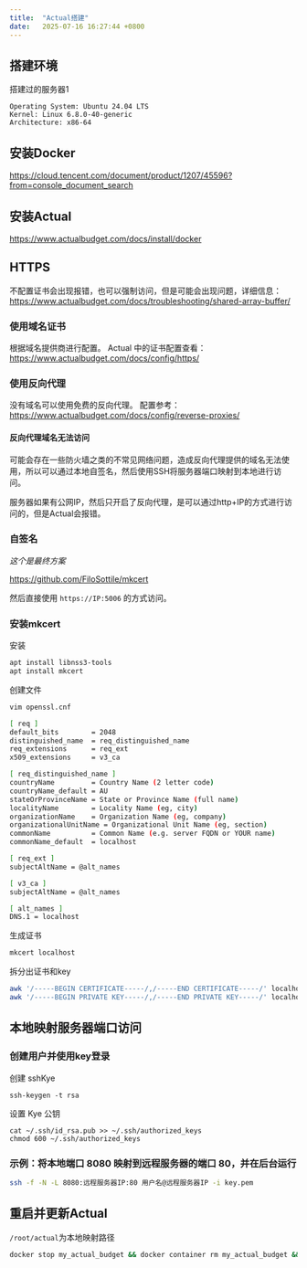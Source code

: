 ```yaml
---
title:  "Actual搭建"
date:   2025-07-16 16:27:44 +0800
---
```


## 搭建环境

搭建过的服务器1

```shell
Operating System: Ubuntu 24.04 LTS
Kernel: Linux 6.8.0-40-generic
Architecture: x86-64
```

## 安装Docker

<https://cloud.tencent.com/document/product/1207/45596?from=console_document_search>

## 安装Actual

<https://www.actualbudget.com/docs/install/docker>

## HTTPS

不配置证书会出现报错，也可以强制访问，但是可能会出现问题，详细信息：<https://www.actualbudget.com/docs/troubleshooting/shared-array-buffer/>

### 使用域名证书

根据域名提供商进行配置。
Actual 中的证书配置查看：<https://www.actualbudget.com/docs/config/https/>

### 使用反向代理

没有域名可以使用免费的反向代理。
配置参考：<https://www.actualbudget.com/docs/config/reverse-proxies/>

#### 反向代理域名无法访问

可能会存在一些防火墙之类的不常见网络问题，造成反向代理提供的域名无法使用，所以可以通过本地自签名，然后使用SSH将服务器端口映射到本地进行访问。

服务器如果有公网IP，然后只开启了反向代理，是可以通过http+IP的方式进行访问的，但是Actual会报错。

### 自签名

*这个是最终方案*

<https://github.com/FiloSottile/mkcert>

然后直接使用 `https://IP:5006` 的方式访问。

### 安装mkcert

安装

```bash
apt install libnss3-tools
apt install mkcert
```

创建文件

```bash
vim openssl.cnf
```

```bash
[ req ]
default_bits        = 2048
distinguished_name  = req_distinguished_name
req_extensions      = req_ext
x509_extensions     = v3_ca

[ req_distinguished_name ]
countryName         = Country Name (2 letter code)
countryName_default = AU
stateOrProvinceName = State or Province Name (full name)
localityName        = Locality Name (eg, city)
organizationName    = Organization Name (eg, company)
organizationalUnitName = Organizational Unit Name (eg, section)
commonName          = Common Name (e.g. server FQDN or YOUR name)
commonName_default  = localhost

[ req_ext ]
subjectAltName = @alt_names

[ v3_ca ]
subjectAltName = @alt_names

[ alt_names ]
DNS.1 = localhost
```

生成证书

```bash
mkcert localhost
```

拆分出证书和key

```bash
awk '/-----BEGIN CERTIFICATE-----/,/-----END CERTIFICATE-----/' localhost.pem > selfhost.crt
awk '/-----BEGIN PRIVATE KEY-----/,/-----END PRIVATE KEY-----/' localhost-key.pem > selfhost.key
```

## 本地映射服务器端口访问

### 创建用户并使用key登录

创建 sshKye

```shell
ssh-keygen -t rsa
```

设置 Kye 公钥

```shell
cat ~/.ssh/id_rsa.pub >> ~/.ssh/authorized_keys
chmod 600 ~/.ssh/authorized_keys
```

### 示例：将本地端口 8080 映射到远程服务器的端口 80，并在后台运行

```bash
ssh -f -N -L 8080:远程服务器IP:80 用户名@远程服务器IP -i key.pem
```

## 重启并更新Actual

`/root/actual`为本地映射路径

```bash
docker stop my_actual_budget && docker container rm my_actual_budget && docker run --pull=always --restart=unless-stopped -d -p 5006:5006 -v /root/actual:/data --name my_actual_budget actualbudget/actual-server:latest
```
